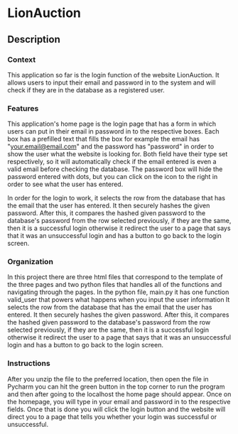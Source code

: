 ﻿# LionAuction

## Description

### Context

This application so far is the login function of the website
LionAuction. It allows users to input their email and password in to the
system and will check if they are in the database as a registered user.

### Features

This application's home page is the login page that has a
form in which users can put in their email in password in to 
the respective boxes. Each box has a prefilled text that fills the box
for example the email has "your.email@email.com" and the
password has "password" in order to show the user what the website is 
looking for. Both field have their type set respectively, so it will automatically
check if the email entered is even a valid email before checking the database. The password
box will hide the password entered with dots, but you can click on the icon to the 
right in order to see what the user has entered.

In order for the login to work, it selects the row from the database that has 
the email that the user has entered. It then securely hashes the given password. After this, 
it compares the hashed given password to the database's password from the row selected previously, 
if they are the same, then it is a successful login otherwise it redirect the user to a page
that says that it was an unsuccessful login and has a button to go back to the login screen.

### Organization

In this project there are three html files that correspond to the template of the three pages and 
two python files that handles all of the functions and navigating through the pages. In the python 
file, main.py it has one function valid_user that powers what happens when you input the user information
It selects the row from the database that has the email that the user has entered. It then securely hashes the given password. After this, 
it compares the hashed given password to the database's password from the row selected previously, 
if they are the same, then it is a successful login otherwise it redirect the user to a page
that says that it was an unsuccessful login and has a button to go back to the login screen.

### Instructions

After you unzip the file to the preferred location, then open the file in Pycharm you can hit 
the green button in the top corner to run the program and then after going to the localhost 
the home page should appear. Once on the homepage, you will type in your email and password in to 
the respective fields. Once that is done you will click the login button and the website will direct you to 
a page that tells you whether your login was successful or unsuccessful.
